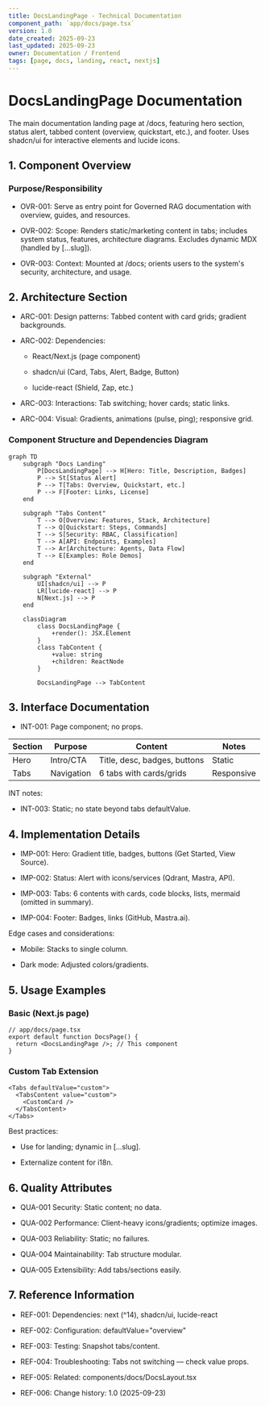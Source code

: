 ```yaml
---
title: DocsLandingPage - Technical Documentation
component_path: `app/docs/page.tsx`
version: 1.0
date_created: 2025-09-23
last_updated: 2025-09-23
owner: Documentation / Frontend
tags: [page, docs, landing, react, nextjs]
---
```


# DocsLandingPage Documentation

The main documentation landing page at /docs, featuring hero section, status alert, tabbed content (overview, quickstart, etc.), and footer. Uses shadcn/ui for interactive elements and lucide icons.

## 1. Component Overview

### Purpose/Responsibility

- OVR-001: Serve as entry point for Governed RAG documentation with overview, guides, and resources.

- OVR-002: Scope: Renders static/marketing content in tabs; includes system status, features, architecture diagrams. Excludes dynamic MDX (handled by [...slug]).

- OVR-003: Context: Mounted at /docs; orients users to the system's security, architecture, and usage.

## 2. Architecture Section

- ARC-001: Design patterns: Tabbed content with card grids; gradient backgrounds.

- ARC-002: Dependencies:

  - React/Next.js (page component)

  - shadcn/ui (Card, Tabs, Alert, Badge, Button)

  - lucide-react (Shield, Zap, etc.)

- ARC-003: Interactions: Tab switching; hover cards; static links.

- ARC-004: Visual: Gradients, animations (pulse, ping); responsive grid.

### Component Structure and Dependencies Diagram

```mermaid
graph TD
    subgraph "Docs Landing"
        P[DocsLandingPage] --> H[Hero: Title, Description, Badges]
        P --> St[Status Alert]
        P --> T[Tabs: Overview, Quickstart, etc.]
        P --> F[Footer: Links, License]
    end

    subgraph "Tabs Content"
        T --> O[Overview: Features, Stack, Architecture]
        T --> Q[Quickstart: Steps, Commands]
        T --> S[Security: RBAC, Classification]
        T --> A[API: Endpoints, Examples]
        T --> Ar[Architecture: Agents, Data Flow]
        T --> E[Examples: Role Demos]
    end

    subgraph "External"
        UI[shadcn/ui] --> P
        LR[lucide-react] --> P
        N[Next.js] --> P
    end

    classDiagram
        class DocsLandingPage {
            +render(): JSX.Element
        }
        class TabContent {
            +value: string
            +children: ReactNode
        }

        DocsLandingPage --> TabContent
```

## 3. Interface Documentation

- INT-001: Page component; no props.

| Section | Purpose | Content | Notes |
|---------|---------|---------|-------|
| Hero | Intro/CTA | Title, desc, badges, buttons | Static |
| Tabs | Navigation | 6 tabs with cards/grids | Responsive |

INT notes:

- INT-003: Static; no state beyond tabs defaultValue.

## 4. Implementation Details

- IMP-001: Hero: Gradient title, badges, buttons (Get Started, View Source).

- IMP-002: Status: Alert with icons/services (Qdrant, Mastra, API).

- IMP-003: Tabs: 6 contents with cards, code blocks, lists, mermaid (omitted in summary).

- IMP-004: Footer: Badges, links (GitHub, Mastra.ai).

Edge cases and considerations:

- Mobile: Stacks to single column.

- Dark mode: Adjusted colors/gradients.

## 5. Usage Examples

### Basic (Next.js page)

```tsx
// app/docs/page.tsx
export default function DocsPage() {
  return <DocsLandingPage />; // This component
}
```

### Custom Tab Extension

```tsx
<Tabs defaultValue="custom">
  <TabsContent value="custom">
    <CustomCard />
  </TabsContent>
</Tabs>
```

Best practices:

- Use for landing; dynamic in [...slug].

- Externalize content for i18n.

## 6. Quality Attributes

- QUA-001 Security: Static content; no data.

- QUA-002 Performance: Client-heavy icons/gradients; optimize images.

- QUA-003 Reliability: Static; no failures.

- QUA-004 Maintainability: Tab structure modular.

- QUA-005 Extensibility: Add tabs/sections easily.

## 7. Reference Information

- REF-001: Dependencies: next (^14), shadcn/ui, lucide-react

- REF-002: Configuration: defaultValue="overview"

- REF-003: Testing: Snapshot tabs/content.

- REF-004: Troubleshooting: Tabs not switching — check value props.

- REF-005: Related: components/docs/DocsLayout.tsx

- REF-006: Change history: 1.0 (2025-09-23)
